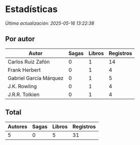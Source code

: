 # Estadísticas

_Última actualización: 2025-05-16 13:22:38_

## Por autor

|Autor|Sagas|Libros|Registros|
|---|---|---|---|
|Carlos Ruiz Zafón|0|1|14|
|Frank Herbert|0|1|4|
|Gabriel García Márquez|0|1|5|
|J.K. Rowling|0|1|4|
|J.R.R. Tolkien|0|1|4|
## Total

|Autores|Sagas|Libros|Registros|
|---|---|---|---|
|5|0|5|31|